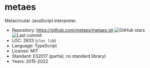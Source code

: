 # metaes

Metacircular JavaScript interpreter.

* Repository: https://github.com/metaes/metaes.git <img src="https://img.shields.io/github/stars/metaes/metaes?label=&style=flat-square" alt="GitHub stars" title="GitHub stars"><img src="https://img.shields.io/github/last-commit/metaes/metaes?label=&style=flat-square" alt="Last commit" title="Last commit">
* LOC:        2833 (`cloc lib`)
* Language:   TypeScript
* License:    MIT
* Standard:   ES2017 (partial, no standard library)
* Years:      2015-2022
